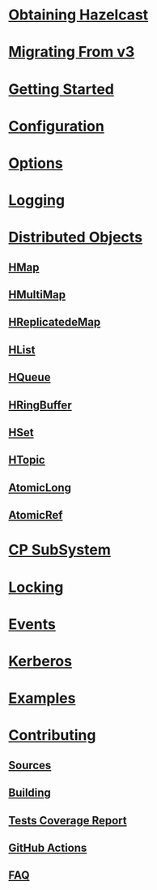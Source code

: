 # [Obtaining Hazelcast](obtaining.md)
# [Migrating From v3](migratingFrom3.md)
# [Getting Started](gettingStarted.md)
# [Configuration](configuration.md)
# [Options](options.md)
# [Logging](logging.md)
# [Distributed Objects](distributedObjects.md)
## [HMap](hmap.md)
## [HMultiMap](hmap.md)
## [HReplicatedeMap](hmap.md)
## [HList](hlist.md)
## [HQueue](hqueue.md)
## [HRingBuffer](hringbuffer.md)
## [HSet](hset.md)
## [HTopic](htopic.md)
## [AtomicLong](atomiclong.md)
## [AtomicRef](atomicref.md)
# [CP SubSystem](cpsubsystem.md)
# [Locking](locking.md)
# [Events](events.md)
# [Kerberos](kerberos.md)
# [Examples](examples.md)
# [Contributing](contrib.md)
## [Sources](contrib-sources.md)
## [Building](contrib-build.md)
## [Tests Coverage Report](../cover/index.html)
## [GitHub Actions](contrib-actions.md)
## [FAQ](contrib-faq.md)
